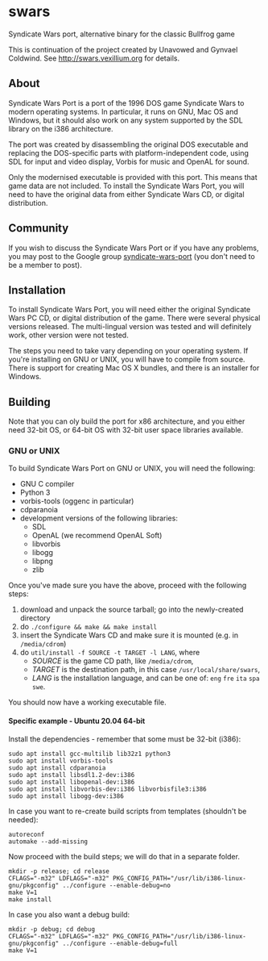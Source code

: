 # swars

Syndicate Wars port, alternative binary for the classic Bullfrog game

This is continuation of the project created by Unavowed and Gynvael Coldwind.
See http://swars.vexillium.org for details.

## About

Syndicate Wars Port is a port of the 1996 DOS game Syndicate Wars to modern
operating systems. In particular, it runs on GNU, Mac OS and Windows, but it
should also work on any system supported by the SDL library on the i386
architecture.

The port was created by disassembling the original DOS executable and replacing
the DOS-specific parts with platform-independent code, using SDL for input
and video display, Vorbis for music and OpenAL for sound.

Only the modernised executable is provided with this port. This means that game
data are not included. To install the Syndicate Wars Port, you will need to
have the original data from either Syndicate Wars CD, or digital distribution.

## Community

If you wish to discuss the Syndicate Wars Port or if you have any problems,
you may post to the Google group [syndicate-wars-port](http://groups.google.com/group/syndicate-wars-port)
 (you don't need to be a member to post).

## Installation

To install Syndicate Wars Port, you will need either the original Syndicate
Wars PC CD, or digital distribution of the game. There were several physical
versions released. The multi-lingual version was tested and will definitely
work, other version were not tested.

The steps you need to take vary depending on your operating system. If you're
installing on GNU or UNIX, you will have to compile from source. There is
support for creating Mac OS X bundles, and there is an installer for Windows. 

## Building

Note that you can oly build the port for x86 architecture, and you either need
32-bit OS, or 64-bit OS with 32-bit user space libraries available.

### GNU or UNIX

To build Syndicate Wars Port on GNU or UNIX, you will need the following:

* GNU C compiler
* Python 3
* vorbis-tools (oggenc in particular)
* cdparanoia
* development versions of the following libraries:
  * SDL
  * OpenAL (we recommend OpenAL Soft)
  * libvorbis
  * libogg
  * libpng
  * zlib

Once you've made sure you have the above, proceed with the following steps:

1. download and unpack the source tarball; go into the newly-created directory
2. do `./configure && make && make install`
3. insert the Syndicate Wars CD and make sure it is mounted (e.g. in `/media/cdrom`)
4. do `util/install -f SOURCE -t TARGET -l LANG`, where
   * *SOURCE* is the game CD path, like `/media/cdrom`,
   * *TARGET* is the destination path, in this case `/usr/local/share/swars`,
   * *LANG* is the installation language, and can be one of: `eng` `fre` `ita` `spa` `swe`.

You should now have a working executable file.

#### Specific example - Ubuntu 20.04 64-bit

Install the dependencies - remember that some must be 32-bit (i386):

```
sudo apt install gcc-multilib lib32z1 python3
sudo apt install vorbis-tools
sudo apt install cdparanoia
sudo apt install libsdl1.2-dev:i386
sudo apt install libopenal-dev:i386
sudo apt install libvorbis-dev:i386 libvorbisfile3:i386
sudo apt install libogg-dev:i386
```

In case you want to re-create build scripts from templates (shouldn't be needed):

```
autoreconf
automake --add-missing
```

Now proceed with the build steps; we will do that in a separate folder.

```
mkdir -p release; cd release
CFLAGS="-m32" LDFLAGS="-m32" PKG_CONFIG_PATH="/usr/lib/i386-linux-gnu/pkgconfig" ../configure --enable-debug=no
make V=1
make install
```

In case you also want a debug build:

```
mkdir -p debug; cd debug
CFLAGS="-m32" LDFLAGS="-m32" PKG_CONFIG_PATH="/usr/lib/i386-linux-gnu/pkgconfig" ../configure --enable-debug=full
make V=1
```

